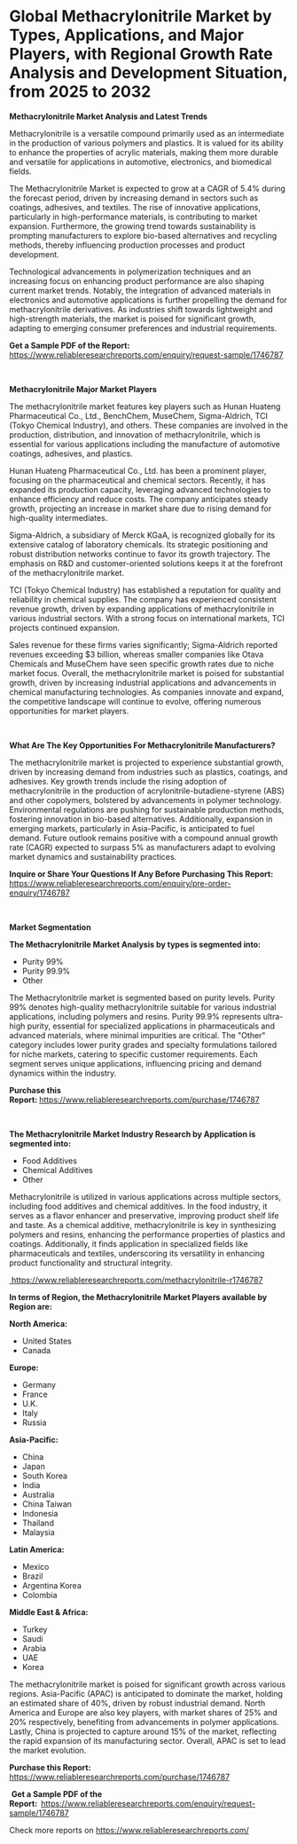 <p><h1>Global Methacrylonitrile Market by Types, Applications, and Major Players, with Regional Growth Rate Analysis and Development Situation, from 2025 to 2032</h1></p><p><strong>Methacrylonitrile Market Analysis and Latest Trends</strong></p>
<p><p>Methacrylonitrile is a versatile compound primarily used as an intermediate in the production of various polymers and plastics. It is valued for its ability to enhance the properties of acrylic materials, making them more durable and versatile for applications in automotive, electronics, and biomedical fields. </p><p>The Methacrylonitrile Market is expected to grow at a CAGR of 5.4% during the forecast period, driven by increasing demand in sectors such as coatings, adhesives, and textiles. The rise of innovative applications, particularly in high-performance materials, is contributing to market expansion. Furthermore, the growing trend towards sustainability is prompting manufacturers to explore bio-based alternatives and recycling methods, thereby influencing production processes and product development.</p><p>Technological advancements in polymerization techniques and an increasing focus on enhancing product performance are also shaping current market trends. Notably, the integration of advanced materials in electronics and automotive applications is further propelling the demand for methacrylonitrile derivatives. As industries shift towards lightweight and high-strength materials, the market is poised for significant growth, adapting to emerging consumer preferences and industrial requirements.</p></p>
<p><strong>Get a Sample PDF of the Report:&nbsp;</strong> <a href="https://www.reliableresearchreports.com/enquiry/request-sample/1746787?utm_campaign=2809&utm_medium=2&utm_source=Github&utm_content=ia&utm_term=01042025&utm_id=methacrylonitrile">https://www.reliableresearchreports.com/enquiry/request-sample/1746787</a></p>
<p>&nbsp;</p>
<p><strong>Methacrylonitrile Major Market Players</strong></p>
<p><p>The methacrylonitrile market features key players such as Hunan Huateng Pharmaceutical Co., Ltd., BenchChem, MuseChem, Sigma-Aldrich, TCI (Tokyo Chemical Industry), and others. These companies are involved in the production, distribution, and innovation of methacrylonitrile, which is essential for various applications including the manufacture of automotive coatings, adhesives, and plastics.</p><p>Hunan Huateng Pharmaceutical Co., Ltd. has been a prominent player, focusing on the pharmaceutical and chemical sectors. Recently, it has expanded its production capacity, leveraging advanced technologies to enhance efficiency and reduce costs. The company anticipates steady growth, projecting an increase in market share due to rising demand for high-quality intermediates.</p><p>Sigma-Aldrich, a subsidiary of Merck KGaA, is recognized globally for its extensive catalog of laboratory chemicals. Its strategic positioning and robust distribution networks continue to favor its growth trajectory. The emphasis on R&D and customer-oriented solutions keeps it at the forefront of the methacrylonitrile market.</p><p>TCI (Tokyo Chemical Industry) has established a reputation for quality and reliability in chemical supplies. The company has experienced consistent revenue growth, driven by expanding applications of methacrylonitrile in various industrial sectors. With a strong focus on international markets, TCI projects continued expansion.</p><p>Sales revenue for these firms varies significantly; Sigma-Aldrich reported revenues exceeding $3 billion, whereas smaller companies like Otava Chemicals and MuseChem have seen specific growth rates due to niche market focus. Overall, the methacrylonitrile market is poised for substantial growth, driven by increasing industrial applications and advancements in chemical manufacturing technologies. As companies innovate and expand, the competitive landscape will continue to evolve, offering numerous opportunities for market players.</p></p>
<p>&nbsp;</p>
<p><strong>What Are The Key Opportunities For Methacrylonitrile Manufacturers?</strong></p>
<p><p>The methacrylonitrile market is projected to experience substantial growth, driven by increasing demand from industries such as plastics, coatings, and adhesives. Key growth trends include the rising adoption of methacrylonitrile in the production of acrylonitrile-butadiene-styrene (ABS) and other copolymers, bolstered by advancements in polymer technology. Environmental regulations are pushing for sustainable production methods, fostering innovation in bio-based alternatives. Additionally, expansion in emerging markets, particularly in Asia-Pacific, is anticipated to fuel demand. Future outlook remains positive with a compound annual growth rate (CAGR) expected to surpass 5% as manufacturers adapt to evolving market dynamics and sustainability practices.</p></p>
<p><strong>Inquire or Share Your Questions If Any Before Purchasing This Report:</strong> <a href="https://www.reliableresearchreports.com/enquiry/pre-order-enquiry/1746787?utm_campaign=2809&utm_medium=2&utm_source=Github&utm_content=ia&utm_term=01042025&utm_id=methacrylonitrile">https://www.reliableresearchreports.com/enquiry/pre-order-enquiry/1746787</a></p>
<p>&nbsp;</p>
<p><strong>Market Segmentation</strong></p>
<p><strong>The Methacrylonitrile Market Analysis by types is segmented into:</strong></p>
<p><ul><li>Purity 99%</li><li>Purity 99.9%</li><li>Other</li></ul></p>
<p><p>The Methacrylonitrile market is segmented based on purity levels. Purity 99% denotes high-quality methacrylonitrile suitable for various industrial applications, including polymers and resins. Purity 99.9% represents ultra-high purity, essential for specialized applications in pharmaceuticals and advanced materials, where minimal impurities are critical. The "Other" category includes lower purity grades and specialty formulations tailored for niche markets, catering to specific customer requirements. Each segment serves unique applications, influencing pricing and demand dynamics within the industry.</p></p>
<p><strong>Purchase this Report:&nbsp;</strong><a href="https://www.reliableresearchreports.com/purchase/1746787?utm_campaign=2809&utm_medium=2&utm_source=Github&utm_content=ia&utm_term=01042025&utm_id=methacrylonitrile">https://www.reliableresearchreports.com/purchase/1746787</a></p>
<p>&nbsp;</p>
<p><strong>The Methacrylonitrile Market Industry Research by Application is segmented into:</strong></p>
<p><ul><li>Food Additives</li><li>Chemical Additives</li><li>Other</li></ul></p>
<p><p>Methacrylonitrile is utilized in various applications across multiple sectors, including food additives and chemical additives. In the food industry, it serves as a flavor enhancer and preservative, improving product shelf life and taste. As a chemical additive, methacrylonitrile is key in synthesizing polymers and resins, enhancing the performance properties of plastics and coatings. Additionally, it finds application in specialized fields like pharmaceuticals and textiles, underscoring its versatility in enhancing product functionality and structural integrity.</p></p>
<p><a href="https://www.reliableresearchreports.com/methacrylonitrile-r1746787?utm_campaign=2809&utm_medium=2&utm_source=Github&utm_content=ia&utm_term=01042025&utm_id=methacrylonitrile">&nbsp;https://www.reliableresearchreports.com/methacrylonitrile-r1746787</a></p>
<p><strong>In terms of Region, the Methacrylonitrile Market Players available by Region are:</strong></p>
<p>
    <p> <strong> North America: </strong>
        <ul>
            <li>United States</li>
            <li>Canada</li>
        </ul>
        </p> 
    <p> <strong> Europe: </strong>
        <ul>
            <li>Germany</li>
            <li>France</li>
            <li>U.K.</li>
            <li>Italy</li>
            <li>Russia</li>
        </ul>
        </p> 
    <p> <strong> Asia-Pacific: </strong>
        <ul>
            <li>China</li>
            <li>Japan</li>
            <li>South Korea</li>
            <li>India</li>
            <li>Australia</li>
            <li>China Taiwan</li>
            <li>Indonesia</li>
            <li>Thailand</li>
            <li>Malaysia</li>
        </ul>
        </p> 
    <p> <strong> Latin America: </strong>
        <ul>
            <li>Mexico</li>
            <li>Brazil</li>
            <li>Argentina Korea</li>
            <li>Colombia</li>
        </ul>
        </p> 
    <p> <strong> Middle East & Africa: </strong>
        <ul>
            <li>Turkey</li>
            <li>Saudi</li>
            <li>Arabia</li>
            <li>UAE</li>
            <li>Korea</li>
        </ul>
    </p>
    </p>
<p><p>The methacrylonitrile market is poised for significant growth across various regions. Asia-Pacific (APAC) is anticipated to dominate the market, holding an estimated share of 40%, driven by robust industrial demand. North America and Europe are also key players, with market shares of 25% and 20% respectively, benefiting from advancements in polymer applications. Lastly, China is projected to capture around 15% of the market, reflecting the rapid expansion of its manufacturing sector. Overall, APAC is set to lead the market evolution.</p></p>
<p><strong>Purchase this Report: </strong><a href="https://www.reliableresearchreports.com/purchase/1746787?utm_campaign=2809&utm_medium=2&utm_source=Github&utm_content=ia&utm_term=01042025&utm_id=methacrylonitrile">https://www.reliableresearchreports.com/purchase/1746787</a></p>
<p>&nbsp;<strong>Get a Sample PDF of the Report:&nbsp;&nbsp;</strong><a href="https://www.reliableresearchreports.com/enquiry/request-sample/1746787?utm_campaign=2809&utm_medium=2&utm_source=Github&utm_content=ia&utm_term=01042025&utm_id=methacrylonitrile">https://www.reliableresearchreports.com/enquiry/request-sample/1746787</a></p>
<p><strong></strong></p>
<p>Check more reports on <a href="https://www.reliableresearchreports.com/?utm_campaign=2809&utm_medium=2&utm_source=Github&utm_content=ia&utm_term=01042025&utm_id=methacrylonitrile">https://www.reliableresearchreports.com/</a></p>